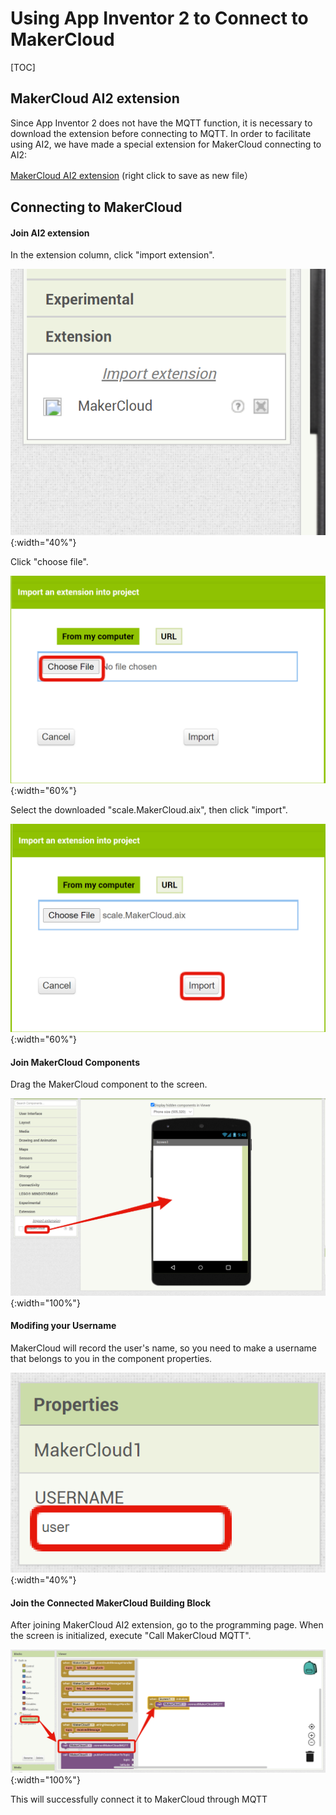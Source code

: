 # Using App Inventor 2 to Connect to MakerCloud

[TOC]

## MakerCloud AI2 extension
Since App Inventor 2 does not have the MQTT function, it is necessary to download the extension before connecting to MQTT.
In order to facilitate using AI2, we have made a special extension for MakerCloud connecting to AI2:

[MakerCloud AI2 extension](extension/scale.MakerCloud.aix) (right click to save as new file）

## Connecting to MakerCloud

#### Join AI2 extension
In the extension column, click "import extension".

![img_1.png](img/img_1.png){:width="40%"}

Click "choose file".

![img_2.png](img/img_2.png){:width="60%"}

Select the downloaded "scale.MakerCloud.aix", then click "import".

![img_3.png](img/img_3.png){:width="60%"}

#### Join MakerCloud Components
Drag the MakerCloud component to the screen.

![img_4.png](img/img_4.png){:width="100%"}

#### Modifing your Username
MakerCloud will record the user's name, so you need to make a username that belongs to you in the component properties.

![img_5.png](img/img_5.png){:width="40%"}

#### Join the Connected MakerCloud Building Block
After joining MakerCloud AI2 extension, go to the programming page.
When the screen is initialized, execute "Call MakerCloud MQTT".

![img_6.png](img/img_6.png){:width="100%"}

This will successfully connect it to MakerCloud through MQTT